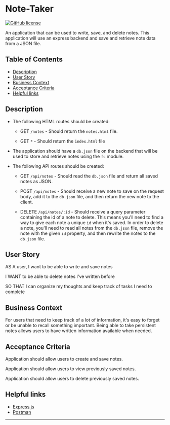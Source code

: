 # Note-Taker
[![GitHub license](https://img.shields.io/badge/licence-BSD3.0-green)](https://github.com/mauricechouam/Note-Taker)

An application that can be used to write, save, and delete notes. This application will use an express backend and save and retrieve note data from a JSON file.
## Table of Contents ##
  * [Description](#Description)
  * [User Story](#User_Story)
  * [Business Context](#Business_Context)
  * [Acceptance Criteria](#Acceptance_Criteria)
  * [Helpful links](#Helpful_links)


## Description

* The following HTML routes should be created:

  * GET `/notes` - Should return the `notes.html` file.

  * GET `*` - Should return the `index.html` file

* The application should have a `db.json` file on the backend that will be used to store and retrieve notes using the `fs` module.

* The following API routes should be created:

  * GET `/api/notes` - Should read the `db.json` file and return all saved notes as JSON.

  * POST `/api/notes` - Should receive a new note to save on the request body, add it to the `db.json` file, and then return the new note to the client.

  * DELETE `/api/notes/:id` - Should receive a query parameter containing the id of a note to delete. This means you'll need to find a way to give each note a unique `id` when it's saved. In order to delete a note, you'll need to read all notes from the `db.json` file, remove the note with the given `id` property, and then rewrite the notes to the `db.json` file.

## User Story

AS A user, I want to be able to write and save notes

I WANT to be able to delete notes I've written before

SO THAT I can organize my thoughts and keep track of tasks I need to complete

## Business Context

For users that need to keep track of a lot of information, it's easy to forget or be unable to recall something important. Being able to take persistent notes allows users to have written information available when needed.

## Acceptance Criteria

Application should allow users to create and save notes.

Application should allow users to view previously saved notes.

Application should allow users to delete previously saved notes.


## Helpful links

* [Express.js](https://expressjs.com/)
* [Postman](https://www.getpostman.com/)

- - -


